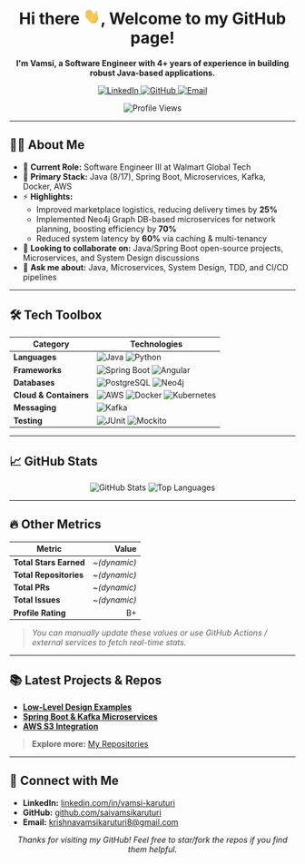 <h1 align="center">Hi there <img src="https://raw.githubusercontent.com/ABSphreak/ABSphreak/master/gifs/Hi.gif" width="30px">, Welcome to my GitHub page!</h1>

<p align="center">
  <b>I'm Vamsi, a Software Engineer with 4+ years of experience in building robust Java-based applications.</b>
</p>

<p align="center">
  <a href="https://www.linkedin.com/in/vamsi-karuturi" target="_blank">
    <img src="https://img.shields.io/badge/LinkedIn-Vamsi%20Karuturi-blue?style=flat-square&logo=linkedin" alt="LinkedIn">
  </a>
  <a href="https://github.com/saivamsikaruturi" target="_blank">
    <img src="https://img.shields.io/badge/GitHub-saivamsikaruturi-black?style=flat-square&logo=github" alt="GitHub">
  </a>
  <a href="mailto:krishnavamsikaruturi8@gmail.com" target="_blank">
    <img src="https://img.shields.io/badge/Email-krishnavamsikaruturi8%40gmail.com-red?style=flat-square&logo=gmail&logoColor=white" alt="Email">
  </a>
</p>

<p align="center">
  <img src="https://komarev.com/ghpvc/?username=saivamsikaruturi&style=flat-square" alt="Profile Views" />
</p>

---

## 👨‍💻 About Me
- 🔭 **Current Role:** Software Engineer III at Walmart Global Tech  
- 🌱 **Primary Stack:** Java (8/17), Spring Boot, Microservices, Kafka, Docker, AWS  
- ⚡ **Highlights:**  
  - Improved marketplace logistics, reducing delivery times by **25%**  
  - Implemented Neo4j Graph DB-based microservices for network planning, boosting efficiency by **70%**  
  - Reduced system latency by **60%** via caching & multi-tenancy  
- 👯 **Looking to collaborate on:** Java/Spring Boot open-source projects, Microservices, and System Design discussions  
- 💬 **Ask me about:** Java, Microservices, System Design, TDD, and CI/CD pipelines  

---

## 🛠️ Tech Toolbox

| Category               | Technologies                                                  |
|------------------------|--------------------------------------------------------------|
| **Languages**          | ![Java](https://img.shields.io/badge/Java-ED8B00?style=flat-square&logo=java&logoColor=white) ![Python](https://img.shields.io/badge/Python-3670A0?style=flat-square&logo=python&logoColor=white) |
| **Frameworks**         | ![Spring Boot](https://img.shields.io/badge/Spring%20Boot-6DB33F?style=flat-square&logo=spring&logoColor=white) ![Angular](https://img.shields.io/badge/Angular-DD0031?style=flat-square&logo=angular&logoColor=white) |
| **Databases**          | ![PostgreSQL](https://img.shields.io/badge/PostgreSQL-336791?style=flat-square&logo=postgresql&logoColor=white) ![Neo4j](https://img.shields.io/badge/Neo4j-008CC1?style=flat-square&logo=neo4j&logoColor=white) |
| **Cloud & Containers** | ![AWS](https://img.shields.io/badge/AWS-FF9900?style=flat-square&logo=amazon-aws&logoColor=white) ![Docker](https://img.shields.io/badge/Docker-2496ED?style=flat-square&logo=docker&logoColor=white) ![Kubernetes](https://img.shields.io/badge/Kubernetes-326CE5?style=flat-square&logo=kubernetes&logoColor=white) |
| **Messaging**          | ![Kafka](https://img.shields.io/badge/Apache%20Kafka-231F20?style=flat-square&logo=apache-kafka&logoColor=white) |
| **Testing**            | ![JUnit](https://img.shields.io/badge/JUnit5-25A162?style=flat-square&logo=JUnit5&logoColor=white) ![Mockito](https://img.shields.io/badge/Mockito-25A162?style=flat-square&logo=Java&logoColor=white) |

---

## 📈 GitHub Stats

<p align="center">
  <!-- GitHub Stats Card -->
  <img height="160" src="https://github-readme-stats.vercel.app/api?username=saivamsikaruturi&show_icons=true&theme=react" alt="GitHub Stats"/>
  
  <!-- Top Languages Card -->
  <img height="160" src="https://github-readme-stats.vercel.app/api/top-langs/?username=saivamsikaruturi&layout=compact&theme=react" alt="Top Languages"/>
</p>

---

## 🔥 Other Metrics

| Metric                 | Value         |
|------------------------|--------------:|
| **Total Stars Earned** |  *~(dynamic)* |
| **Total Repositories** |  *~(dynamic)* |
| **Total PRs**          |  *~(dynamic)* |
| **Total Issues**       |  *~(dynamic)* |
| **Profile Rating**     |       B+      |

> _You can manually update these values or use GitHub Actions / external services to fetch real-time stats._

---

## 📚 Latest Projects & Repos
- [**Low-Level Design Examples**](https://github.com/saivamsikaruturi/LDD-Snake-Ladder)  
- [**Spring Boot & Kafka Microservices**](https://github.com/saivamsikaruturi/springboot-kafka-microservices)  
- [**AWS S3 Integration**](https://github.com/saivamsikaruturi/aws-s3-integration)

> **Explore more:** [My Repositories](https://github.com/saivamsikaruturi?tab=repositories)

---

## 🤝 Connect with Me
- **LinkedIn:** [linkedin.com/in/vamsi-karuturi](https://www.linkedin.com/in/vamsi-karuturi)  
- **GitHub:** [github.com/saivamsikaruturi](https://github.com/saivamsikaruturi)  
- **Email:** [krishnavamsikaruturi8@gmail.com](mailto:krishnavamsikaruturi8@gmail.com)

<p align="center">
  <i>Thanks for visiting my GitHub! Feel free to star/fork the repos if you find them helpful.</i>
</p>
